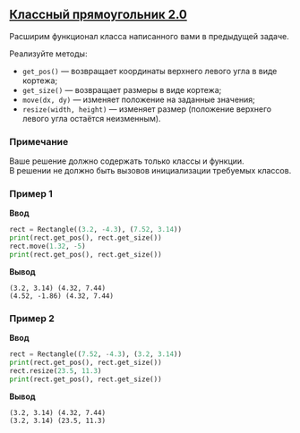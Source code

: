 ## [Классный прямоугольник 2.0](../../../solutions/5.1/51_f.py)

Расширим функционал класса написанного вами в предыдущей задаче.

Реализуйте методы:

- `get_pos()` — возвращает координаты верхнего левого угла в виде кортежа;
- `get_size()` — возвращает размеры в виде кортежа;
- `move(dx, dy)` — изменяет положение на заданные значения;
- `resize(width, height)` — изменяет размер (положение верхнего левого угла остаётся неизменным).

### Примечание

Ваше решение должно содержать только классы и функции.\
В решении не должно быть вызовов инициализации требуемых классов.

### Пример 1

**Ввод**
```python
rect = Rectangle((3.2, -4.3), (7.52, 3.14))
print(rect.get_pos(), rect.get_size())
rect.move(1.32, -5)
print(rect.get_pos(), rect.get_size())
```

**Вывод**
```plaintext
(3.2, 3.14) (4.32, 7.44)
(4.52, -1.86) (4.32, 7.44)
```

### Пример 2

**Ввод**
```python
rect = Rectangle((7.52, -4.3), (3.2, 3.14))
print(rect.get_pos(), rect.get_size())
rect.resize(23.5, 11.3)
print(rect.get_pos(), rect.get_size())
```

**Вывод**
```plaintext
(3.2, 3.14) (4.32, 7.44)
(3.2, 3.14) (23.5, 11.3)
```